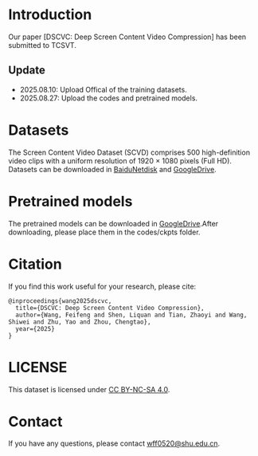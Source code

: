 # Introduction
Our paper [DSCVC: Deep Screen Content Video Compression] has been submitted to TCSVT.

## Update
* 2025.08.10: Upload Offical of the training datasets.
* 2025.08.27: Upload the codes and pretrained models.

# Datasets
The Screen Content Video Dataset (SCVD) comprises 500 high-definition video clips with a uniform resolution of 1920 × 1080 pixels (Full HD). Datasets can be downloaded in [BaiduNetdisk](https://pan.baidu.com/s/1pNKjiR4nIPjYhlXdQ9wN_Q?pwd=T710) and [GoogleDrive](https://drive.google.com/drive/folders/1C6D3-i_ilprkRAFdb3tuFJZSuwlAWZUg?usp=drive_link).

# Pretrained models
The pretrained models can be downloaded in [GoogleDrive](https://drive.google.com/drive/folders/1IdEhDuR1Nj3GK0vwLBjwaLQzN2StZO4O?usp=sharing).After downloading, please place them in the codes/ckpts folder.

# Citation
If you find this work useful for your research, please cite:
```
@inproceedings{wang2025dscvc,
  title={DSCVC: Deep Screen Content Video Compression},
  author={Wang, Feifeng and Shen, Liquan and Tian, Zhaoyi and Wang, Shiwei and Zhu, Yao and Zhou, Chengtao},
  year={2025}
}
```
# LICENSE
This dataset is licensed under [CC BY-NC-SA 4.0](https://creativecommons.org/licenses/by-nc-sa/4.0/).

# Contact
If you have any questions, please contact wff0520@shu.edu.cn.
